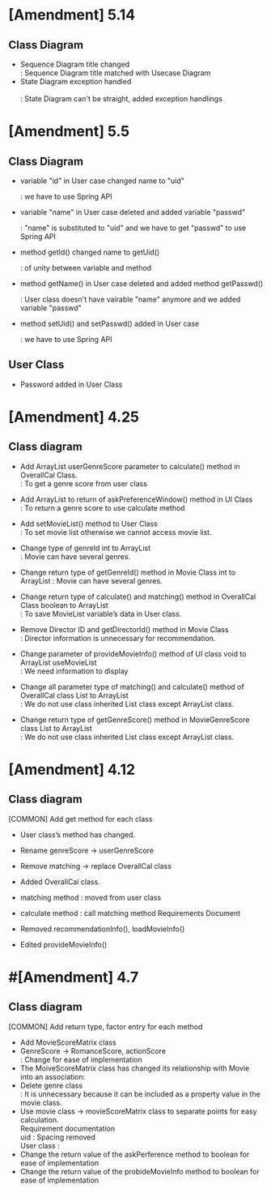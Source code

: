 # [Amendment] 5.14
## Class Diagram

- Sequence Diagram title changed<br>
	: Sequence Diagram title matched with Usecase Diagram
	<br>
- State Diagram exception handled<br><br>
	: State Diagram can't be straight, added exception handlings

# [Amendment] 5.5
## Class Diagram

- variable "id" in User case changed name to "uid" 

  : we have to use Spring API

- variable "name" in User case deleted and added variable "passwd" 

  : "name" is substituted to "uid" and we have to get "passwd" to use Spring API

- method getId() changed name to getUid() 

  : of unity between variable and method

- method getName() in User case deleted and added method getPasswd() 

  : User class doesn't have vairable "name" anymore and we added variable "passwd"

- method setUid() and setPasswd() added in User case 

  : we have to use Spring API

## User Class

- Password added in User Class

# [Amendment] 4.25
## Class diagram

- Add ArrayList<Integer> userGenreScore parameter to calculate() method in OverallCal Class.<br>
	: To get a genre score from user class<br>
	
- Add ArrayList<Integer> to return of askPreferenceWindow() method in UI Class<br>
	: To return a genre score to use calculate method<br>
	
- Add setMovieList() method to User Class<br>
	: To set movie list otherwise we cannot access movie list.
- Change type of genreId int to ArrayList<Integer><br>
	: Movie can have several genres.
- Change return type of getGenreId() method in Movie Class int to ArrayList<Integer>
	: Movie can have several genres.
- Change return type of calculate() and matching() method in OverallCal Class boolean to ArrayList<Integer><br>
	: To save MovieList variable’s data in User class.
- Remove Director ID and getDirectorId() method in Movie Class<br>
	: Director information is unnecessary for recommendation.
- Change parameter of provideMovieInfo() method of UI class void to ArrayList<Integer> useMovieList<br>
	: We need information to display
- Change all parameter type of matching() and calculate() method of OverallCal class List<Integer> to ArrayList<Integer><br>
	: We do not use class inherited List class except ArrayList class.
- Change return type of getGenreScore() method in MovieGenreScore class List<Integer> to ArrayList<Integer><br>
	: We do not use class inherited List class except ArrayList class.
# [Amendment] 4.12

## Class diagram

[COMMON] Add get method for each class

- User class’s method has changed.<br>

- Rename genreScore -> userGenreScore
- Remove matching -> replace OverallCal class
- Added OverallCal class.
- matching method : moved from user class 
- calculate method : call matching method
Requirements Document
- Removed recommendationInfo(), loadMovieInfo()
- Edited provideMovieInfo()

# #[Amendment] 4.7

## Class diagram

[COMMON] Add return type, factor entry for each method

- Add MovieScoreMatrix class<br>
- GenreScore -> RomanceScore, actionScore<br>
  : Change for ease of implementation<br>
- The MoiveScoreMatrix class has changed its relationship with Movie into an association:
- Delete genre class<br>: It is unnecessary because it can be included as a property value in the movie class.
- Use movie class -> movieScoreMatrix class to separate points for easy calculation.<br>
  Requirement documentation<br>
  uid : Spacing removed<br>
  User class :
- Change the return value of the askPerference method to boolean for ease of implementation
- Change the return value of the probideMovieInfo method to boolean for ease of implementation

